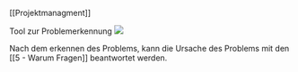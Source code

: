 [[Projektmanagment]]

Tool zur Problemerkennung
<img src="Pasted%20image%2020230920073932.png"/>

Nach dem erkennen des Problems, kann die Ursache des Problems mit den [[5 - Warum Fragen]] beantwortet werden.